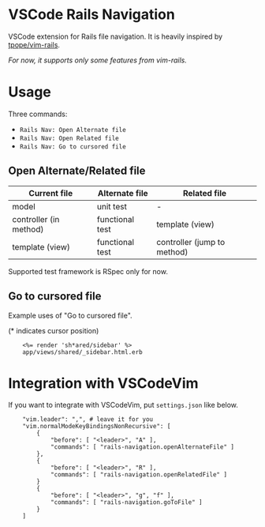 # VSCode Rails Navigation

VSCode extension for Rails file navigation.
It is heavily inspired by [tpope/vim-rails](https://github.com/tpope/vim-rails).

*For now, it supports only some features from vim-rails.*

# Usage

Three commands:

- `Rails Nav: Open Alternate file`
- `Rails Nav: Open Related file`
- `Rails Nav: Go to cursored file`

## Open Alternate/Related file

| Current file | Alternate file | Related file |
| - | - | - |
| model | unit test | - |
| controller (in method) | functional test | template (view) |
| template (view) | functional test | controller (jump to method) |

Supported test framework is RSpec only for now.

## Go to cursored file

Example uses of "Go to cursored file".

(* indicates cursor position)

```
    <%= render 'sh*ared/sidebar' %>
    app/views/shared/_sidebar.html.erb
```

# Integration with VSCodeVim

If you want to integrate with VSCodeVim, put `settings.json` like below.

```
    "vim.leader": ",", # leave it for you
    "vim.normalModeKeyBindingsNonRecursive": [
        {
            "before": [ "<leader>", "A" ],
            "commands": [ "rails-navigation.openAlternateFile" ]
        },
        {
            "before": [ "<leader>", "R" ],
            "commands": [ "rails-navigation.openRelatedFile" ]
        }
        {
            "before": [ "<leader>", "g", "f" ],
            "commands": [ "rails-navigation.goToFile" ]
        }
    ]
```

